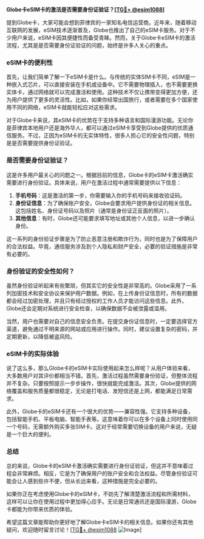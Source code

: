 **Globe卡eSIM卡的激活是否需要身份证验证？[[TG💪+ @esim1088](https://t.me/s/esim1088)]**

提到Globe卡，大家可能会想到菲律宾的一家知名电信运营商。近年来，随着移动互联网的发展，eSIM技术逐渐普及，Globe也推出了自己的eSIM卡服务。对于不少用户来说，eSIM卡因其便捷性而备受青睐。然而，关于Globe卡eSIM卡的激活流程，尤其是是否需要身份证验证的问题，始终是许多人关心的重点。

### eSIM卡的便利性

首先，让我们简单了解一下eSIM卡是什么。与传统的实体SIM卡不同，eSIM是一种嵌入式芯片，可以直接安装在手机或设备中。它不需要物理插入，也不需要更换实体卡，通过网络就可以完成激活和使用。这种技术不仅让携带变得更加方便，还为用户提供了更多的灵活性。比如，如果你经常出国旅行，或者需要在多个国家使用不同的网络，eSIM卡就能轻松应对这些需求。

对于Globe卡来说，其eSIM卡的优势在于支持多种语言和国际漫游功能。无论你是菲律宾本地用户还是海外华人，都可以通过eSIM卡享受到Globe提供的优质通信服务。不过，正因为eSIM卡的无实体特性，很多人担心它的安全性问题，特别是是否需要提供身份证验证。

### 是否需要身份证验证？

这是许多用户最关心的问题之一。根据目前的信息，Globe卡的eSIM卡激活确实需要进行身份验证。具体来说，用户在激活过程中通常需要提供以下信息：

1. **手机号码**：这是激活的第一步，你需要输入你的手机号码来接收验证码。
2. **身份证信息**：为了确保账户安全，Globe会要求用户提供身份证的相关信息。这包括姓名、身份证号码以及照片（通常是身份证正反面的照片）。
3. **其他信息**：有时，Globe还可能要求填写地址或其他个人信息，以进一步确认身份。

这一系列的身份验证步骤是为了防止恶意注册和欺诈行为，同时也是为了保障用户的合法权益。毕竟，通信服务涉及到个人隐私和财产安全，必要的验证措施是非常有必要的。

### 身份验证的安全性如何？

虽然身份验证听起来有些繁琐，但其实它的安全性是非常高的。Globe采用了一系列加密技术和安全协议来保护用户数据。例如，在上传身份证信息时，所有的数据都会经过加密处理，并且只有经过授权的工作人员才能访问这些信息。此外，Globe还会定期对系统进行安全检查，以确保数据不会被泄露或滥用。

当然，用户也需要对自己的信息安全负责。在提交身份证信息时，一定要选择官方渠道，避免通过不明来源的网站或应用进行操作。同时，建议设置复杂的密码，并定期更新，以降低被盗风险。

### eSIM卡的实际体验

说了这么多，那么Globe卡的eSIM卡实际使用起来怎么样呢？从用户体验来看，大多数用户对其评价都相当不错。首先，激活过程虽然需要身份验证，但整体流程并不复杂。只要按照提示一步步操作，很快就能完成激活。其次，Globe提供的网络覆盖和服务质量都很稳定，无论是打电话、发短信还是上网，都能满足日常需求。

此外，Globe卡的eSIM卡还有一个很大的优势——兼容性强。它支持多种设备，包括智能手机、平板电脑、智能手表等。这意味着你可以在多个设备上同时使用同一个号码，无需额外购买多张SIM卡。这对于经常需要切换设备的用户来说，无疑是一个巨大的便利。

### 总结

总的来说，Globe卡的eSIM卡激活确实需要进行身份证验证，但这并不意味着过程会非常麻烦。相反，它是为了确保用户的账户安全和合法权益。尽管身份验证可能会让人感到些许不便，但从长远来看，这种措施是完全必要的。

如果你正在考虑使用Globe卡的eSIM卡，不妨先了解清楚激活流程和所需材料，这样可以让你在使用过程中更加得心应手。无论是日常通讯还是国际漫游，Globe卡都能为你带来优质的体验。

希望这篇文章能帮助你更好地了解Globe卡eSIM卡的相关信息。如果你还有其他疑问，欢迎随时留言讨论！[[TG💪+ @esim1088](https://t.me/s/esim1088) ![Image](https://i.postimg.cc/4NQfJmqS/Snipaste-2025-05-13-00-14-12.png)]
